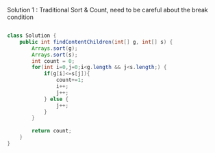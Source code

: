 
Solution 1 : Traditional Sort & Count, need to be careful about the break condition

```Java

class Solution {
    public int findContentChildren(int[] g, int[] s) {
        Arrays.sort(g);
        Arrays.sort(s);
        int count = 0;
        for(int i=0,j=0;i<g.length && j<s.length;) {
            if(g[i]<=s[j]){
                count+=1;
                i++;
                j++;
            } else {
                j++;
            }
        }
        
        return count;
    }
}


```